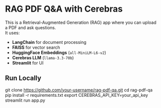 # RAG PDF Q&A with Cerebras

This is a Retrieval-Augmented Generation (RAG) app where you can upload a PDF and ask questions.  
It uses:
- **LangChain** for document processing
- **FAISS** for vector search
- **HuggingFace Embeddings** (`all-MiniLM-L6-v2`)
- **Cerebras LLM** (`llama-3.3-70b`)
- **Streamlit** for UI

## Run Locally
git clone https://github.com/your-username/rag-pdf-qa.git
cd rag-pdf-qa
pip install -r requirements.txt
export CEREBRAS_API_KEY=your_api_key
streamlit run app.py
